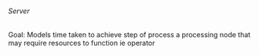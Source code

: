 ###### Server
Goal: Models time taken to achieve step of process
a processing node that may require resources to function ie operator